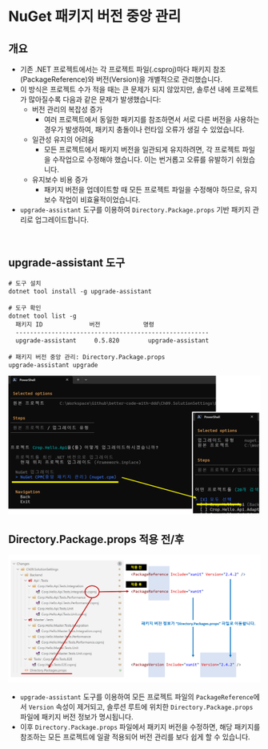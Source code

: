 # NuGet 패키지 버전 중앙 관리

## 개요
- 기존 .NET 프로젝트에서는 각 프로젝트 파일(.csproj)마다 패키지 참조(PackageReference)와 버전(Version)을 개별적으로 관리했습니다.
- 이 방식은 프로젝트 수가 적을 때는 큰 문제가 되지 않았지만, 솔루션 내에 프로젝트가 많아질수록 다음과 같은 문제가 발생했습니다:
  - 버전 관리의 복잡성 증가
    - 여러 프로젝트에서 동일한 패키지를 참조하면서 서로 다른 버전을 사용하는 경우가 발생하여, 패키지 충돌이나 런타임 오류가 생길 수 있었습니다.
  - 일관성 유지의 어려움
    - 모든 프로젝트에서 패키지 버전을 일관되게 유지하려면, 각 프로젝트 파일을 수작업으로 수정해야 했습니다. 이는 번거롭고 오류를 유발하기 쉬웠습니다.
  - 유지보수 비용 증가
    - 패키지 버전을 업데이트할 때 모든 프로젝트 파일을 수정해야 하므로, 유지보수 작업이 비효율적이었습니다.
- `upgrade-assistant` 도구를 이용하여 `Directory.Package.props` 기반 패키지 관리로 업그레이드합니다.

<br/>

## upgrade-assistant 도구
```shell
# 도구 설치
dotnet tool install -g upgrade-assistant

# 도구 확인
dotnet tool list -g
  패키지 ID             버전            명령
  ------------------------------------------------------
  upgrade-assistant     0.5.820        upgrade-assistant

# 패키지 버전 중앙 관리: Directory.Package.props
upgrade-assistant upgrade
```
![](./upgrade-assistant.png)

## Directory.Package.props 적용 전/후
![](./upgrade-assistant-result.png)

- `upgrade-assistant` 도구를 이용하여 모든 프로젝트 파일의 `PackageReference`에서 `Version` 속성이 제거되고, 솔루션 루트에 위치한 `Directory.Package.props` 파일에 패키지 버전 정보가 명시됩니다.
- 이후 `Directory.Package.props` 파일에서 패키지 버전을 수정하면, 해당 패키지를 참조하는 모든 프로젝트에 일괄 적용되어 버전 관리를 보다 쉽게 할 수 있습니다.